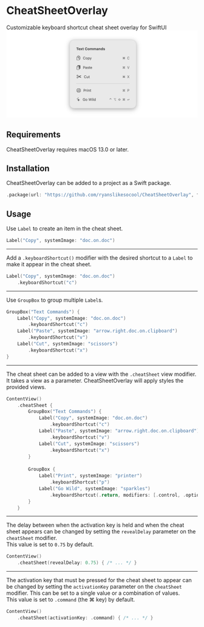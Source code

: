 # CheatSheetOverlay
Customizable keyboard shortcut cheat sheet overlay for SwiftUI\
![A preview of the cheat sheet, displaying multiple keyboard shortcut items in a vertical list](images~/preview.png)

## Requirements
CheatSheetOverlay requires macOS 13.0 or later.

## Installation
CheatSheetOverlay can be added to a project as a Swift package.
```swift
.package(url: "https://github.com/ryanslikesocool/CheatSheetOverlay", from: "0.2.0"),
```

## Usage

Use `Label` to create an item in the cheat sheet.
```swift
Label("Copy", systemImage: "doc.on.doc")
```

------

Add a `.keyboardShortcut()` modifier with the desired shortcut to a `Label` to make it appear in the cheat sheet.
```swift
Label("Copy", systemImage: "doc.on.doc")
	.keyboardShortcut("c")
```

------

Use `GroupBox` to group multiple `Label`s.
```swift
GroupBox("Text Commands") {
	Label("Copy", systemImage: "doc.on.doc")
		.keyboardShortcut("c")
	Label("Paste", systemImage: "arrow.right.doc.on.clipboard")
		.keyboardShortcut("v")
	Label("Cut", systemImage: "scissors")
		.keyboardShortcut("x")
}
```

------

The cheat sheet can be added to a view with the `.cheatSheet` view modifier.  It takes a view as a parameter.  CheatSheetOverlay will apply styles the provided views.
```swift
ContentView()
	.cheatSheet {
		GroupBox("Text Commands") {
			Label("Copy", systemImage: "doc.on.doc")
				.keyboardShortcut("c")
			Label("Paste", systemImage: "arrow.right.doc.on.clipboard")
				.keyboardShortcut("v")
			Label("Cut", systemImage: "scissors")
				.keyboardShortcut("x")
		}

		GroupBox {
			Label("Print", systemImage: "printer")
				.keyboardShortcut("p")
			Label("Go Wild", systemImage: "sparkles")
				.keyboardShortcut(.return, modifiers: [.control, .option, .shift, .command])
		}
	}
```

------

The delay between when the activation key is held and when the cheat sheet appears can be changed by setting the `revealDelay` parameter on the `cheatSheet` modifier.\
This value is set to `0.75` by default.
```swift
ContentView()
	.cheatSheet(revealDelay: 0.75) { /* ... */ }
```

------

The activation key that must be pressed for the cheat sheet to appear can be changed by setting the `activationKey` parameter on the `cheatSheet` modifier.  This can be set to a single value or a combination of values.\
This value is set to `.command` (the ⌘ key) by default.
```swift
ContentView()
	.cheatSheet(activationKey: .command) { /* ... */ }
```
